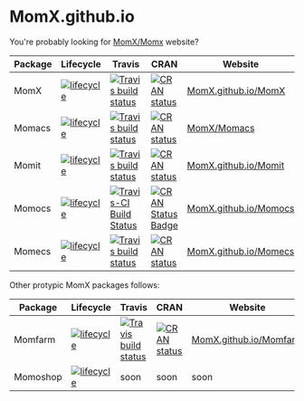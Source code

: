 # MomX.github.io

You're probably looking for [MomX/Momx](http://momx.github.io/MomX/) website?

Package     |  Lifecycle    |  Travis    |  CRAN      | Website
------------|---------------|------------|------------| ---------------
MomX        | [![lifecycle](https://img.shields.io/badge/lifecycle-experimental-orange.svg)](https://www.tidyverse.org/lifecycle/#experimental) | [![Travis build status](https://travis-ci.org/MomX/MomX.svg?branch=master)](https://travis-ci.org/MomX/MomX) | [![CRAN status](https://www.r-pkg.org/badges/version/MomX)](https://cran.r-project.org/package=MomX) | [MomX.github.io/MomX](http://momx.github.io/MomX)
Momacs      | [![lifecycle](https://img.shields.io/badge/lifecycle-experimental-orange.svg)](https://www.tidyverse.org/lifecycle/#experimental) | [![Travis build status](https://travis-ci.org/MomX/Momacs.svg?branch=master)](https://travis-ci.org/MomX/Momacs) | [![CRAN status](https://www.r-pkg.org/badges/version/Momacs)](https://cran.r-project.org/package=Momacs) | [MomX/Momacs](https://github.com/MomX/Momacs)
Momit      | [![lifecycle](https://img.shields.io/badge/lifecycle-experimental-orange.svg)](https://www.tidyverse.org/lifecycle/#experimental) | [![Travis build status](https://travis-ci.org/MomX/Momit.svg?branch=master)](https://travis-ci.org/MomX/Momit) | [![CRAN status](https://www.r-pkg.org/badges/version/Momit)](https://cran.r-project.org/package=Momit) | [MomX.github.io/Momit](http://momx.github.io/Momit)
Momocs      | [![lifecycle](https://img.shields.io/badge/lifecycle-maturing-blue.svg)](https://www.tidyverse.org/lifecycle/#maturing) | [![Travis-CI Build Status](https://travis-ci.org/MomX/Momocs.svg?branch=master)](https://travis-ci.org/MomX/Momocs) | [![CRAN Status Badge](http://www.r-pkg.org/badges/version/Momocs)](http://cran.r-project.org/package=Momocs) | [MomX.github.io/Momocs](http://momx.github.io/Momocs)
Momecs      | [![lifecycle](https://img.shields.io/badge/lifecycle-experimental-orange.svg)](https://www.tidyverse.org/lifecycle/#experimental) | [![Travis build status](https://travis-ci.org/MomX/Momecs.svg?branch=master)](https://travis-ci.org/MomX/Momecs) | [![CRAN status](https://www.r-pkg.org/badges/version/Momecs)](https://cran.r-project.org/package=Momecs) | [MomX.github.io/Momecs](http://momx.github.io/Momecs)

Other protypic MomX packages follows:

Package     |  Lifecycle    |  Travis    |  CRAN      | Website
------------|---------------|------------|------------| ---------------
Momfarm     | [![lifecycle](https://img.shields.io/badge/lifecycle-experimental-orange.svg)](https://www.tidyverse.org/lifecycle/#experimental)  | [![Travis build status](https://travis-ci.org/MomX/Momfarm.svg?branch=master)](https://travis-ci.org/MomX/Momfarm) | [![CRAN status](https://www.r-pkg.org/badges/version/Momfarm)](https://cran.r-project.org/package=Momfarm) | [MomX.github.io/Momfarm](http://momx.github.io/Momfarm)
Momoshop    |  [![lifecycle](https://img.shields.io/badge/lifecycle-experimental-orange.svg)](https://www.tidyverse.org/lifecycle/#experimental)  | soon | soon | soon 
